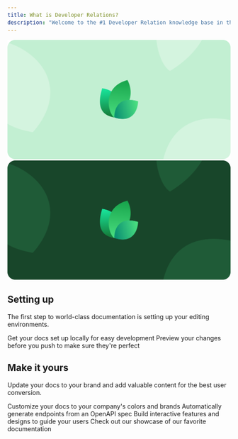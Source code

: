 ```yaml
---
title: What is Developer Relations?
description: "Welcome to the #1 Developer Relation knowledge base in the world!"
---
```


<img
  className="block dark:hidden"
  src="/images/hero-light.png"
  alt="Hero Light"
/>
<img
  className="hidden dark:block"
  src="/images/hero-dark.png"
  alt="Hero Dark"
/>

## Setting up

The first step to world-class documentation is setting up your editing environments.

<CardGroup cols={2}>
  <Card
    title="Edit Your Docs"
    icon="pen-to-square"
    href="https://mintlify.com/docs/quickstart"
  >
    Get your docs set up locally for easy development
  </Card>
  <Card
    title="Preview Changes"
    icon="image"
    href="https://mintlify.com/docs/development"
  >
    Preview your changes before you push to make sure they're perfect
  </Card>
</CardGroup>

## Make it yours

Update your docs to your brand and add valuable content for the best user conversion.

<CardGroup cols={2}>
  <Card
    title="Customize Style"
    icon="palette"
    href="https://mintlify.com/docs/settings/global"
  >
    Customize your docs to your company's colors and brands
  </Card>
  <Card
    title="Reference APIs"
    icon="code"
    href="https://mintlify.com/docs/api-playground/openapi"
  >
    Automatically generate endpoints from an OpenAPI spec
  </Card>
  <Card
    title="Add Components"
    icon="screwdriver-wrench"
    href="https://mintlify.com/docs/content/components/accordions"
  >
    Build interactive features and designs to guide your users
  </Card>
  <Card
    title="Get Inspiration"
    icon="stars"
    href="https://mintlify.com/customers"
  >
    Check out our showcase of our favorite documentation
  </Card>
</CardGroup>
